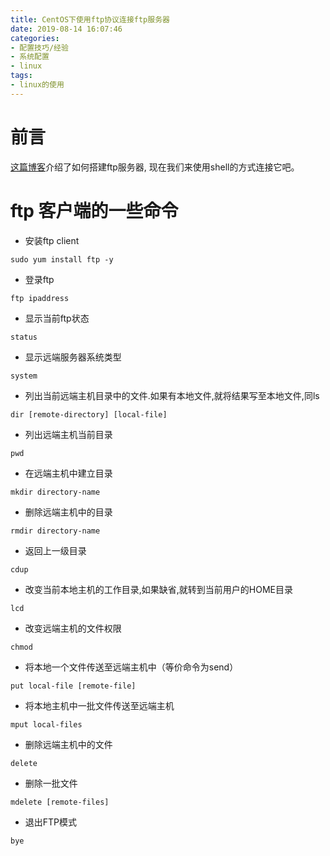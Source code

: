 ```yaml
---
title: CentOS下使用ftp协议连接ftp服务器
date: 2019-08-14 16:07:46
categories:
- 配置技巧/经验
- 系统配置
- linux
tags:
- linux的使用
---
```


# 前言

[这篇博客](/linux/tools/open-ftp.html)介绍了如何搭建ftp服务器, 现在我们来使用shell的方式连接它吧。

<!--more-->

# ftp 客户端的一些命令

* 安装ftp client

`sudo yum install ftp -y`

* 登录ftp

`ftp ipaddress`

* 显示当前ftp状态

`status` 

* 显示远端服务器系统类型

`system`

* 列出当前远端主机目录中的文件.如果有本地文件,就将结果写至本地文件,同ls

`dir [remote-directory] [local-file]`

* 列出远端主机当前目录

`pwd`

* 在远端主机中建立目录

`mkdir directory-name`

* 删除远端主机中的目录

`rmdir directory-name`

* 返回上一级目录

`cdup`

* 改变当前本地主机的工作目录,如果缺省,就转到当前用户的HOME目录

`lcd`

* 改变远端主机的文件权限

`chmod`

* 将本地一个文件传送至远端主机中（等价命令为send）

`put local-file [remote-file]`

* 将本地主机中一批文件传送至远端主机

`mput local-files`

* 删除远端主机中的文件

`delete`

* 删除一批文件

`mdelete [remote-files]`

* 退出FTP模式

`bye`
